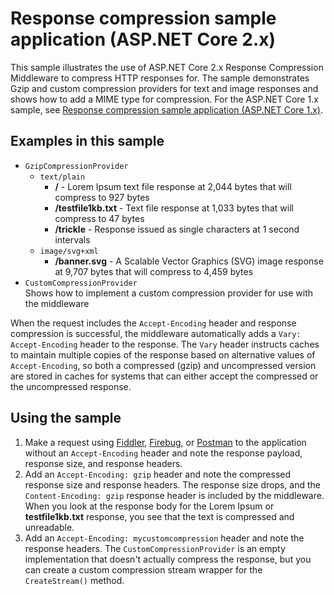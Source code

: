 # Response compression sample application (ASP.NET Core 2.x)

This sample illustrates the use of ASP.NET Core 2.x Response Compression Middleware to compress HTTP responses for. The sample demonstrates Gzip and custom compression providers for text and image responses and shows how to add a MIME type for compression. For the ASP.NET Core 1.x sample, see [Response compression sample application (ASP.NET Core 1.x)](https://github.com/aspnet/Docs/tree/master/aspnetcore/performance/response-compression/samples/1.x).

## Examples in this sample
* `GzipCompressionProvider`
  * `text/plain`
    * **/** - Lorem Ipsum text file response at 2,044 bytes that will compress to 927 bytes
    * **/testfile1kb.txt** - Text file response at 1,033 bytes that will compress to 47 bytes
    * **/trickle** - Response issued as single characters at 1 second intervals 
  * `image/svg+xml`
    * **/banner.svg** - A Scalable Vector Graphics (SVG) image response at 9,707 bytes that will compress to 4,459 bytes
* `CustomCompressionProvider`<br>Shows how to implement a custom compression provider for use with the middleware

When the request includes the `Accept-Encoding` header and response compression is successful, the middleware automatically adds a `Vary: Accept-Encoding` header to the response. The `Vary` header instructs caches to maintain multiple copies of the response based on alternative values of `Accept-Encoding`, so both a compressed (gzip) and uncompressed version are stored in caches for systems that can either accept the compressed or the uncompressed response.

## Using the sample
1. Make a request using [Fiddler](http://www.telerik.com/fiddler), [Firebug](http://getfirebug.com/), or [Postman](https://www.getpostman.com/) to the application without an `Accept-Encoding` header and note the response payload, response size, and response headers.
2. Add an `Accept-Encoding: gzip` header and note the compressed response size and response headers. The response size drops, and the `Content-Encoding: gzip` response header is included by the middleware. When you look at the response body for the Lorem Ipsum or **testfile1kb.txt** response, you see that the text is compressed and unreadable.
3. Add an `Accept-Encoding: mycustomcompression` header and note the response headers. The `CustomCompressionProvider` is an empty implementation that doesn't actually compress the response, but you can create a custom compression stream wrapper for the `CreateStream()` method.
